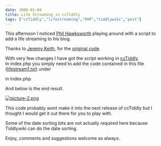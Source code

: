 ```yaml
---
date: 2008-01-04
title: Life Streaming in ccTiddly
tags: ["ccTiddly","lifestreaming","PHP","tiddlywiki","post"]
---
```

This afternoon I noticed [Phil Hawksworth](http://www.hawksworx.com/journal/ "http://www.hawksworx.com/journal/") playing around with a script to add a life streaming to his blog.  
  
Thanks to [Jeremy Keith](http://adactio.com/ "http://adactio.com/"), for the [original code](http://adactio.com/extras/stream/stream.phps "http://adactio.com/extras/stream/stream.phps")  
  
With very few changes I have got the script working in [ccTiddly](http://cctiddly.sourceforge.net/).  
In index.php you simply need to add the code contained in this file ([lifestream1.txt)](https://simonmcmanus.files.wordpress.com/2008/01/lifestream1.txt "lifestream1.txt") under  
  
<div id="storeArea">  
  
in Index.php  
  
And below is the end result.  
  
[![picture-2.png](https://simonmcmanus.files.wordpress.com/2008/01/picture-2.png)](https://simonmcmanus.files.wordpress.com/2008/01/picture-2.png "picture-2.png")  
  
This code probably wont make it into the next release of ccTiddly but I thought I would get it out there for you to play with.  
  
Some of the date sorting bits are not actually required here because Tiddlywiki can do the date sorting.  
  
Enjoy, comments and suggestions welcome as always.

        